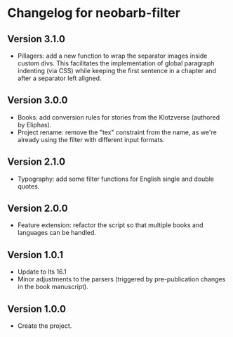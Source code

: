 # Changelog for neobarb-filter

## Version 3.1.0
- Pillagers: add a new function to wrap the separator images inside custom divs.
  This facilitates the implementation of global paragraph indenting (via CSS)
  while keeping the first sentence in a chapter and after a separator left aligned.

## Version 3.0.0
- Books: add conversion rules for stories from the Klotzverse (authored by Eliphas).
- Project rename: remove the "tex" constraint from the name, as we're already using the filter with different input formats.

## Version 2.1.0
- Typography: add some filter functions for English single and double quotes.

## Version 2.0.0
- Feature extension: refactor the script so that multiple books and languages can be handled.

## Version 1.0.1
- Update to lts 16.1
- Minor adjustments to the parsers (triggered by pre-publication changes in the book manuscript).

## Version 1.0.0

- Create the project.

